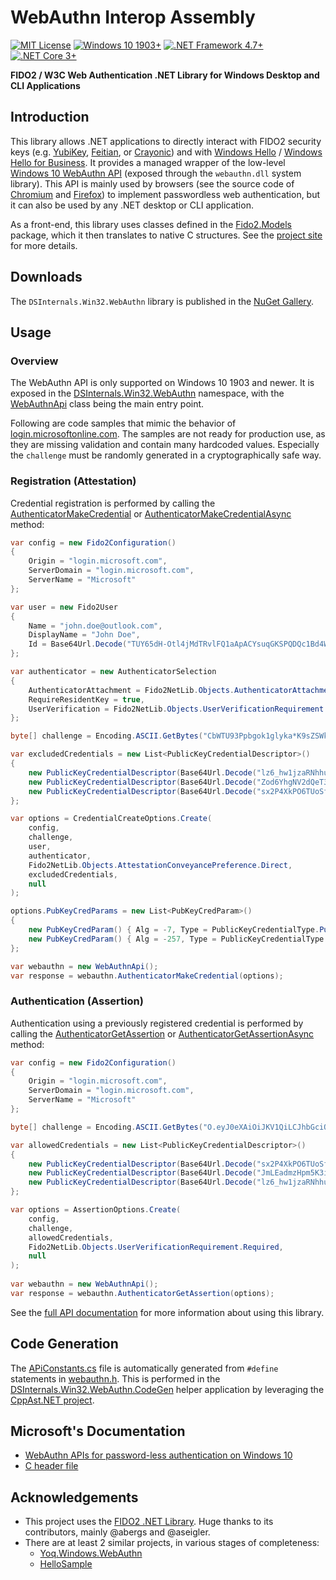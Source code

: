 # WebAuthn Interop Assembly
[![MIT License](https://img.shields.io/badge/License-MIT-green.svg)](../LICENSE.txt)
[![Windows 10 1903+](https://img.shields.io/badge/Windows%2010-1903%2B-007bb8.svg?logo=Windows)](#)
[![.NET Framework 4.7+](https://img.shields.io/badge/.NET%20Framework-4.7%2B-007FFF.svg)](#)
[![.NET Core 3+](https://img.shields.io/badge/.NET%20Core-3%2B-007FFF.svg)](#)

**FIDO2 / W3C Web Authentication .NET Library for Windows Desktop and CLI Applications**

## Introduction

This library allows .NET applications to directly interact with FIDO2 security keys (e.g. [YubiKey](https://www.yubico.com/products/), [Feitian](https://www.ftsafe.com/products/FIDO), or [Crayonic](https://www.crayonic.com/)) and with [Windows Hello](https://support.microsoft.com/en-us/windows/learn-about-windows-hello-and-set-it-up-dae28983-8242-bb2a-d3d1-87c9d265a5f0) / [Windows Hello for Business](https://docs.microsoft.com/en-us/windows/security/identity-protection/hello-for-business/hello-identity-verification). 
It provides a managed wrapper of the low-level [Windows 10 WebAuthn API](https://github.com/microsoft/webauthn/blob/master/webauthn.h)
(exposed through the `webauthn.dll` system library). This API is mainly used by browsers
(see the source code of [Chromium](https://chromium.googlesource.com/chromium/src/+/refs/heads/master/device/fido/win/webauthn_api.cc)
and [Firefox](https://searchfox.org/mozilla-central/source/dom/webauthn/WinWebAuthnManager.cpp)) to implement passwordless web authentication,
but it can also be used by any .NET desktop or CLI application.

As a front-end, this library uses classes defined in the [Fido2.Models](https://www.nuget.org/packages/Fido2.Models/) package, which it then translates to native C structures.
See the [project site](https://github.com/abergs/fido2-net-lib) for more details.

## Downloads

The `DSInternals.Win32.WebAuthn` library is published in the [NuGet Gallery](https://www.nuget.org/profiles/DSInternals).

## Usage

### Overview

The WebAuthn API is only supported on Windows 10 1903 and newer. It is exposed in the [DSInternals.Win32.WebAuthn](../Documentation/API/DSInternals.Win32.WebAuthn.md) namespace, with the [WebAuthnApi](../Documentation/API/DSInternals.Win32.WebAuthn/WebAuthnApi.md) class being the main entry point.

Following are code samples that mimic the behavior of [login.microsoftonline.com](https://login.microsoftonline.com). 
The samples are not ready for production use, as they are missing validation and contain many hardcoded values. Especially the `challenge` must be randomly generated in a cryptographically safe way.

### Registration (Attestation)

Credential registration is performed by calling the [AuthenticatorMakeCredential](../Documentation/API/DSInternals.Win32.WebAuthn/WebAuthnApi/AuthenticatorMakeCredential.md) or [AuthenticatorMakeCredentialAsync](../Documentation/API/DSInternals.Win32.WebAuthn/WebAuthnApi/AuthenticatorMakeCredentialAsync.md) method:

```cs
var config = new Fido2Configuration()
{
    Origin = "login.microsoft.com",
    ServerDomain = "login.microsoft.com",
    ServerName = "Microsoft"
};

var user = new Fido2User
{
    Name = "john.doe@outlook.com",
    DisplayName = "John Doe",
    Id = Base64Url.Decode("TUY65dH-Otl4jMdTRvlFQ1aApACYsuqGKSPQDQc1Bd4WVyw")
};

var authenticator = new AuthenticatorSelection
{
    AuthenticatorAttachment = Fido2NetLib.Objects.AuthenticatorAttachment.CrossPlatform,
    RequireResidentKey = true,
    UserVerification = Fido2NetLib.Objects.UserVerificationRequirement.Required,
};

byte[] challenge = Encoding.ASCII.GetBytes("CbWTU93Ppbgok1glyka*K9sZSWkqpK3qS1ldeLJxsI4k3jMLIi3dl8VDx10siTGd8U5SNj8yyMIbqXQH!apXGnrhWmYlg2GNdEGddIkO03cql!kKVgKi*MqEIl9aPqmJdYuRMjrEYlIyzi4*wP0YSyA$");

var excludedCredentials = new List<PublicKeyCredentialDescriptor>()
{
    new PublicKeyCredentialDescriptor(Base64Url.Decode("lz6_hw1jzaRNhhu9dt_M1Q=")),
    new PublicKeyCredentialDescriptor(Base64Url.Decode("Zod6YhgNV2dQeT3v8ekjRpU0nVlEkPlpXF5Vx6f4P9g=")),
    new PublicKeyCredentialDescriptor(Base64Url.Decode("sx2P4XkPO6TUoSf0pMEm3zi5gdwVrIRjiYvuTFRAkNMe_jVsntSgkyG5aV8er5GCA_G1X2idph-8lhhMFX3aaAyBCQIAAA="))
};

var options = CredentialCreateOptions.Create(
    config,
    challenge,
    user,
    authenticator,
    Fido2NetLib.Objects.AttestationConveyancePreference.Direct,
    excludedCredentials,
    null
);

options.PubKeyCredParams = new List<PubKeyCredParam>()
{
    new PubKeyCredParam() { Alg = -7, Type = PublicKeyCredentialType.PublicKey },
    new PubKeyCredParam() { Alg = -257, Type = PublicKeyCredentialType.PublicKey }
};

var webauthn = new WebAuthnApi();
var response = webauthn.AuthenticatorMakeCredential(options);
```

### Authentication (Assertion)

Authentication using a previously registered credential is performed by calling the [AuthenticatorGetAssertion](../Documentation/API/DSInternals.Win32.WebAuthn/WebAuthnApi/AuthenticatorGetAssertion.md) or [AuthenticatorGetAssertionAsync](../Documentation/API/DSInternals.Win32.WebAuthn/WebAuthnApi/AuthenticatorGetAssertionAsync.md) method:


```cs
var config = new Fido2Configuration()
{
    Origin = "login.microsoft.com",
    ServerDomain = "login.microsoft.com",
    ServerName = "Microsoft"
};

byte[] challenge = Encoding.ASCII.GetBytes("O.eyJ0eXAiOiJKV1QiLCJhbGciOiJSUzI1NiIsIng1dCI6ImtnMkxZczJUMENUaklmajRydDZKSXluZW4zOCJ9.eyJhdWQiOiJ1cm46bWljcm9zb2Z0OmZpZG86Y2hhbGxlbmdlIiwiaXNzIjoiaHR0cHM6Ly9sb2dpbi5taWNyb3NvZnQuY29tIiwiaWF0IjoxNjAyNDEzMzIxLCJuYmYiOjE2MDI0MTMzMjEsImV4cCI6MTYwMjQxMzYyMX0.ogwFJG0w6TX4QAGmwh-0aizApfdxtpQ_Kra9Bjk7LCuHxglV1rU1C5U9nPx4cKoNh09zucnTx9HpbvytgQtenOHiErZswGY_oi53EGL_ftfICm80agFcwMYLzHPH-yoIE9B5uORnLFOZmz98aZAFXcofZcK1E3-A1wZVcES9mjBN34G6iwG7-pcmBJge0Xc8nkRO-dei4RlFWnnYNc6iSPuJEknojGAvstmkfqSGnNgTpQXvn5eBVSHltY1C8jkk-qUzNxf1mfypcdXxfZxAIQnc50JRDz1QsD6bKV97crqhvv1ROpQ3L1V6dtYYiIQAUKQgm6FhYbS-3uj3ziK_fA");

var allowedCredentials = new List<PublicKeyCredentialDescriptor>()
{
    new PublicKeyCredentialDescriptor(Base64Url.Decode("sx2P4XkPO6TUoSf0pMEm3zi5gdwVrIRjiYvuTFRAkNMe_jVsntSgkyG5aV8er5GCA_G1X2idph-8lhhMFX3aaAyBCQIAAA")),
    new PublicKeyCredentialDescriptor(Base64Url.Decode("JmLEadmzHpm5K3i5gVFO-MJz43GukTKYkcRR8qO6Bp0")),
    new PublicKeyCredentialDescriptor(Base64Url.Decode("lz6_hw1jzaRNhhu9dt_M1Q"))
};

var options = AssertionOptions.Create(
    config,
    challenge,
    allowedCredentials,
    Fido2NetLib.Objects.UserVerificationRequirement.Required,
    null
);
           
var webauthn = new WebAuthnApi();
var response = webauthn.AuthenticatorGetAssertion(options);
```

See the [full API documentation](../Documentation/API/DSInternals.Win32.WebAuthn.md) for more information about using this library.

## Code Generation

The [APiConstants.cs](../Src/DSInternals.Win32.WebAuthn/ApiConstants.cs) file is automatically generated from `#define` statements in [webauthn.h](https://github.com/microsoft/webauthn/blob/master/webauthn.h).
This is performed in the [DSInternals.Win32.WebAuthn.CodeGen](../Src/DSInternals.Win32.WebAuthn.CodeGen/Program.cs) helper application by leveraging the [CppAst.NET project](https://github.com/xoofx/CppAst.NET).

## Microsoft's Documentation
- [WebAuthn APIs for password-less authentication on Windows 10](https://docs.microsoft.com/en-us/windows/security/identity-protection/hello-for-business/webauthnapis)
- [C header file](https://github.com/microsoft/webauthn/blob/master/webauthn.h)

## Acknowledgements
- This project uses the [FIDO2 .NET Library](https://github.com/abergs/fido2-net-lib). Huge thanks to its contributors, mainly @abergs and @aseigler.
- There are at least 2 similar projects, in various stages of completeness:
  - [Yoq.Windows.WebAuthn](https://github.com/dbeinder/Yoq.Windows.WebAuthn)
  - [HelloSample](https://github.com/aseigler/HelloSample)
